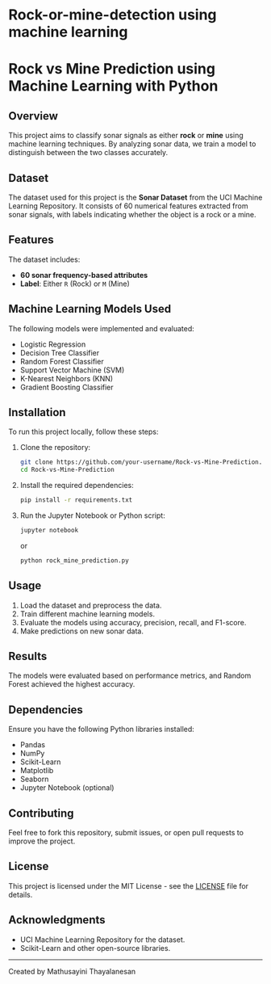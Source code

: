 # Rock-or-mine-detection using machine learning
# Rock vs Mine Prediction using Machine Learning with Python

## Overview
This project aims to classify sonar signals as either **rock** or **mine** using machine learning techniques. By analyzing sonar data, we train a model to distinguish between the two classes accurately.

## Dataset
The dataset used for this project is the **Sonar Dataset** from the UCI Machine Learning Repository. It consists of 60 numerical features extracted from sonar signals, with labels indicating whether the object is a rock or a mine.

## Features
The dataset includes:
- **60 sonar frequency-based attributes**
- **Label**: Either `R` (Rock) or `M` (Mine)

## Machine Learning Models Used
The following models were implemented and evaluated:
- Logistic Regression
- Decision Tree Classifier
- Random Forest Classifier
- Support Vector Machine (SVM)
- K-Nearest Neighbors (KNN)
- Gradient Boosting Classifier

## Installation
To run this project locally, follow these steps:

1. Clone the repository:
   ```sh
   git clone https://github.com/your-username/Rock-vs-Mine-Prediction.git
   cd Rock-vs-Mine-Prediction
   ```

2. Install the required dependencies:
   ```sh
   pip install -r requirements.txt
   ```

3. Run the Jupyter Notebook or Python script:
   ```sh
   jupyter notebook
   ```
   or
   ```sh
   python rock_mine_prediction.py
   ```

## Usage
1. Load the dataset and preprocess the data.
2. Train different machine learning models.
3. Evaluate the models using accuracy, precision, recall, and F1-score.
4. Make predictions on new sonar data.

## Results
The models were evaluated based on performance metrics, and Random Forest achieved the highest accuracy.

## Dependencies
Ensure you have the following Python libraries installed:
- Pandas
- NumPy
- Scikit-Learn
- Matplotlib
- Seaborn
- Jupyter Notebook (optional)

## Contributing
Feel free to fork this repository, submit issues, or open pull requests to improve the project.

## License
This project is licensed under the MIT License - see the [LICENSE](LICENSE) file for details.

## Acknowledgments
- UCI Machine Learning Repository for the dataset.
- Scikit-Learn and other open-source libraries.

---
Created by Mathusayini Thayalanesan

